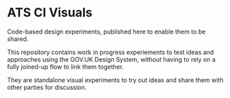 # ATS CI Visuals

Code-based design experiments, published here to enable them to be shared.

This repository contains work in progress experiements to test ideas and approaches using the GOV.UK Design System, without having to rely on a fully joined-up flow to link them together.

They are standalone visual experiments to try out ideas and share them with other parties for discussion.
